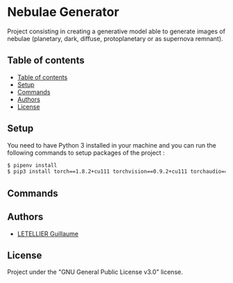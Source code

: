 # Nebulae Generator

Project consisting in creating a generative model able to generate images of nebulae (planetary, dark, diffuse, protoplanetary or as supernova remnant).

## Table of contents

  - [Table of contents](#table-of-contents)
  - [Setup](#setup)
  - [Commands](#commands)
  - [Authors](#authors)
  - [License](#license)

## Setup
You need to have Python 3 installed in your machine and you can run the following commands to setup packages of the project :
```bash
$ pipenv install
$ pip3 install torch==1.8.2+cu111 torchvision==0.9.2+cu111 torchaudio===0.8.2 -f https://download.pytorch.org/whl/lts/1.8/torch_lts.html
```

## Commands

## Authors
- [LETELLIER Guillaume](https://github.com/Guigui14460)

## License
Project under the "GNU General Public License v3.0" license.

